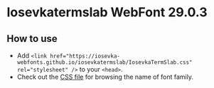 # Iosevkatermslab WebFont 29.0.3

## How to use

- Add `<link href="https://iosevka-webfonts.github.io/iosevkatermslab/IosevkaTermSlab.css" rel="stylesheet" />` to your `<head>`.
- Check out the [CSS file](./IosevkaTermSlab.css) for browsing the name of font family.
